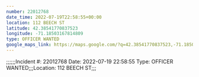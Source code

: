 ```yaml
---
number: 22012768
date_time: 2022-07-19T22:58:55+00:00
location: 112 BEECH ST
latitude: 42.38541770837523
longitude: -71.18503167814809
type: OFFICER WANTED
google_maps_link: https://maps.google.com/?q=42.38541770837523,-71.18503167814809
---
```


;;;;;;Incident #: 22012768  Date: 2022-07-19 22:58:55   Type: OFFICER WANTED;;;Location: 112 BEECH ST;;;

